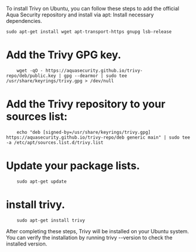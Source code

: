 To install Trivy on Ubuntu, you can follow these steps to add the official Aqua Security repository and install via apt: Install necessary dependencies.

``` 
sudo apt-get install wget apt-transport-https gnupg lsb-release
```

# Add the Trivy GPG key.
```
    wget -qO - https://aquasecurity.github.io/trivy-repo/deb/public.key | gpg --dearmor | sudo tee /usr/share/keyrings/trivy.gpg > /dev/null
```
# Add the Trivy repository to your sources list:
```
    echo "deb [signed-by=/usr/share/keyrings/trivy.gpg] https://aquasecurity.github.io/trivy-repo/deb generic main" | sudo tee -a /etc/apt/sources.list.d/trivy.list
```
# Update your package lists.
```
    sudo apt-get update
```
# install trivy.
```
    sudo apt-get install trivy
```
After completing these steps, Trivy will be installed on your Ubuntu system. You can verify the installation by running trivy --version to check the installed version.
